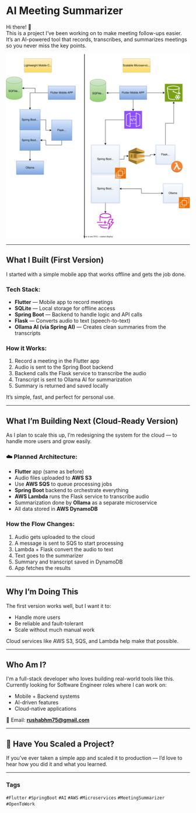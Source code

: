 # AI Meeting Summarizer

Hi there! 👋  
This is a project I’ve been working on to make meeting follow-ups easier. It’s an AI-powered tool that records, transcribes, and summarizes meetings so you never miss the key points.


![App UI](assets/ai.svg)


---

## What I Built (First Version)

I started with a simple mobile app that works offline and gets the job done.

### Tech Stack:
- **Flutter** — Mobile app to record meetings
- **SQLite** — Local storage for offline access
- **Spring Boot** — Backend to handle logic and API calls
- **Flask** — Converts audio to text (speech-to-text)
- **Ollama AI (via Spring AI)** — Creates clean summaries from the transcripts

### How it Works:
1. Record a meeting in the Flutter app  
2. Audio is sent to the Spring Boot backend  
3. Backend calls the Flask service to transcribe the audio  
4. Transcript is sent to Ollama AI for summarization  
5. Summary is returned and saved locally

It’s simple, fast, and perfect for personal use.

---

## What I’m Building Next (Cloud-Ready Version)

As I plan to scale this up, I’m redesigning the system for the cloud — to handle more users and grow easily.

### ☁️ Planned Architecture:
- **Flutter** app (same as before)
- Audio files uploaded to **AWS S3**
- Use **AWS SQS** to queue processing jobs
- **Spring Boot** backend to orchestrate everything
- **AWS Lambda** runs the Flask service to transcribe audio
- Summarization done by **Ollama** as a separate microservice
- All data stored in **AWS DynamoDB**

### How the Flow Changes:
1. Audio gets uploaded to the cloud
2. A message is sent to SQS to start processing
3. Lambda + Flask convert the audio to text
4. Text goes to the summarizer
5. Summary and transcript saved in DynamoDB
6. App fetches the results

---

## Why I’m Doing This

The first version works well, but I want it to:
- Handle more users
- Be reliable and fault-tolerant
- Scale without much manual work

Cloud services like AWS S3, SQS, and Lambda help make that possible.

---

## Who Am I?

I'm a full-stack developer who loves building real-world tools like this.  
Currently looking for Software Engineer roles where I can work on:
- Mobile + Backend systems
- AI-driven features
- Cloud-native applications

📧 Email: **rushabhm75@gmail.com**

---

## 💬 Have You Scaled a Project?

If you’ve ever taken a simple app and scaled it to production — I’d love to hear how you did it and what you learned.

---

### Tags

`#Flutter` `#SpringBoot` `#AI` `#AWS` `#Microservices` `#MeetingSummarizer` `#OpenToWork`
